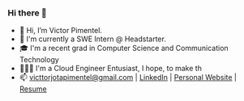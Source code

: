 ### Hi there 👋

- 👋 Hi, I’m Victor Pimentel.
- 💼 I'm currently a SWE Intern @ Headstarter. 
- 🎓 I'm a recent grad in Computer Science and Communication Technology
- 🙋🏽‍♂️ I'm a Cloud Engineer Entusiast, I hope, to make th
- 📫 victtorjotapimentel@gmail.com | [LinkedIn](https://www.linkedin.com/in/victor-josue-pimentel-3a5b6a199/) | [Personal Website](victorjota.com) | [Resume](https://github.com/VictorJPimentel/resume/blob/main/Victor%20Pimentel%20Resume%202022.pdf)

<!--
**VictorJPimentel/victorjpimentel** is a ✨ _special_ ✨ repository because its `README.md` (this file) appears on your GitHub profile.

Here are some ideas to get you started:

- 🔭 I’m currently working on ...
- 🌱 I’m currently learning ...
- 👯 I’m looking to collaborate on ...
- 🤔 I’m looking for help with ...
- 💬 Ask me about ...
- 📫 How to reach me: ...
- 😄 Pronouns: ...
- ⚡ Fun fact: ...
-->
